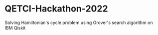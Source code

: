 # QETCI-Hackathon-2022
Solving Hamiltonian's cycle problem using Grover's search algorithm on IBM Qiskit

